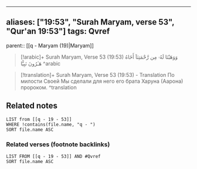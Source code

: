 
---
aliases: ["19:53", "Surah Maryam, verse 53", "Qur'an 19:53"]
tags: Qvref
---

parent:: [[q - Maryam (19)|Maryam]]

> [!arabic]+ Surah Maryam, Verse 53 (19:53)
> <span class="quran-arabic">وَوَهَبْنَا لَهُۥ مِن رَّحْمَتِنَآ أَخَاهُ هَـٰرُونَ نَبِيًّا</span>
^arabic

> [!translation]+ Surah Maryam, Verse 53 (19:53) - Translation
> По милости Своей Мы сделали для него его брата Харуна (Аарона) пророком.
^translation



## Related notes
```dataview
LIST from [[q - 19 - 53]]
WHERE !contains(file.name, "q - ")
SORT file.name ASC
```

### Related verses (footnote backlinks)
```dataview
LIST FROM [[q - 19 - 53]] AND #Qvref
SORT file.name ASC
```

